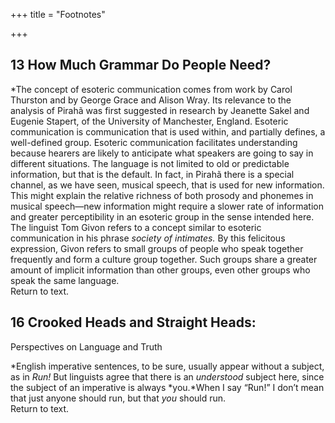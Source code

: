 +++
title = "Footnotes"

+++




## 13 How Much Grammar Do People Need?

\*The concept of esoteric communication comes from work by Carol Thurston and by George Grace and Alison Wray. Its relevance to the analysis of Pirahã was first suggested in research by Jeanette Sakel and Eugenie Stapert, of the University of Manchester, England. Esoteric communication is communication that is used within, and partially defines, a well-defined group. Esoteric communication facilitates understanding because hearers are likely to anticipate what speakers are going to say in different situations. The language is not limited to old or predictable information, but that is the default. In fact, in Pirahã there is a special channel, as we have seen, musical speech, that is used for new information. This might explain the relative richness of both prosody and phonemes in musical speech—new information might require a slower rate of information and greater perceptibility in an esoteric group in the sense intended here. The linguist Tom Givon refers to a concept similar to esoteric communication in his phrase *society of intimates.* By this felicitous expression, Givon refers to small groups of people who speak together frequently and form a culture group together. Such groups share a greater amount of implicit information than other groups, even other groups who speak the same language.  
Return to text.

## 16 Crooked Heads and Straight Heads:
Perspectives on Language and Truth

\*English imperative sentences, to be sure, usually appear without a subject, as in *Run\!* But linguists agree that there is an *understood* subject here, since the subject of an imperative is always *you.*When I say “Run\!” I don’t mean that just anyone should run, but that *you* should run.  
Return to text.

